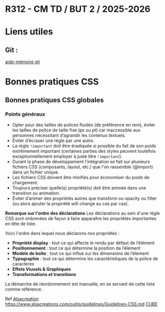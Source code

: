 # R312 - CM TD / BUT 2 / 2025-2026

# Liens utiles

## Git :

[aide-mémoire git](https://training.github.com/downloads/fr/github-git-cheat-sheet.pdf)

# Bonnes pratiques CSS

## Bonnes pratiques CSS globales

### Points généraux

- Opter pour des tailles de polices fluides (de préférence en rem), éviter les tailles de police de taille fixe (px ou pt) car inaccessible aux personnes nécessitant d’agrandir les contenus textuels.
- Éviter d’écraser une règle par une autre.
- La règle `!important` doit être éradiquée si possible du fait de son poids extrêmement important (certaines parties des styles peuvent toutefois exceptionnellement employer à juste titre `!important`).
- Durant la phase de développement l'intégration se fait sur plusieurs fichiers CSS (composants, layout, etc.) que l'on rassemble (@import) dans un fichier unique.
- Les fichiers CSS doivent être minifiés pour économiser du poids de chargement.
- Toujours préciser quelle(s) propriété(s) doit être animée dans une transition ou animation.
- Éviter d’animer des propriétés autres que transform ou opacity ou filter (ou alors ajouter la propriété will-change au cas par cas).

**Remarque sur l'ordre des déclarations**
Les déclarations au sein d'une règle CSS sont ordonnées de façon à faire apparaître les propriétés importantes en tête de liste.

Voici l'ordre dans lequel nous déclarons nos propriétés :

- **Propriété display** : tout ce qui affecte le rendu par défaut de l’élément
- **Positionnement** : tout ce qui détermine la position de l’élément
- **Modèle de boîte** : tout ce qui influe sur les dimensions de l’élément
- **Typographie** : tout ce qui détermine les caractéristiques de la police de caractères
- **Effets Viusels & Graphiques**
- **Transformations et transitions**

La démarche de réordonnement est manuelle, en se servant de cette liste comme référence.

Ref
[Alsacreation](https://github.com/alsacreations/guidelines/blob/master/Guidelines-CSS.md)
https://www.alsacreations.com/outils/guidelines/Guidelines-CSS.md
[CUBE](https://cube.fyi)
